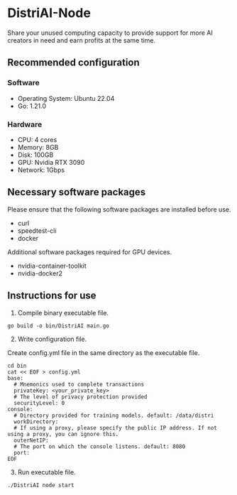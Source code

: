 # DistriAI-Node
Share your unused computing capacity to provide support for more AI creators in need and earn profits at the same time.

## Recommended configuration
### Software
- Operating System: Ubuntu 22.04
- Go: 1.21.0
### Hardware
- CPU: 4 cores
- Memory: 8GB
- Disk: 100GB
- GPU: Nvidia RTX 3090
- Network: 1Gbps

## Necessary software packages
Please ensure that the following software packages are installed before use.

- curl
- speedtest-cli
- docker

Additional software packages required for GPU devices.
- nvidia-container-toolkit
- nvidia-docker2

## Instructions for use
1. Compile binary executable file.

```
go build -o bin/DistriAI main.go
```

2. Write configuration file.

Create config.yml file in the same directory as the executable file.
```
cd bin
cat << EOF > config.yml
base:
  # Mnemonics used to complete transactions
  privateKey: <your_private_key>
  # The level of privacy protection provided
  securityLevel: 0
console:
  # Directory provided for training models. default: /data/distri
  workDirectory:
  # If using a proxy, please specify the public IP address. If not using a proxy, you can ignore this.
  outerNetIP:
  # The port on which the console listens. default: 8080
  port:
EOF
```

3. Run executable file.

```
./DistriAI node start
```